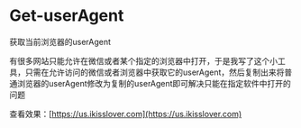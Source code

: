 # Get-userAgent
获取当前浏览器的userAgent

有很多网站只能允许在微信或者某个指定的浏览器中打开，于是我写了这个小工具，只需在允许访问的微信或者浏览器中获取它的userAgent，然后复制出来将普通浏览器的userAgent修改为复制的userAgent即可解决只能在指定软件中打开的问题

查看效果：[https://us.ikisslover.com](https://us.ikisslover.com)

